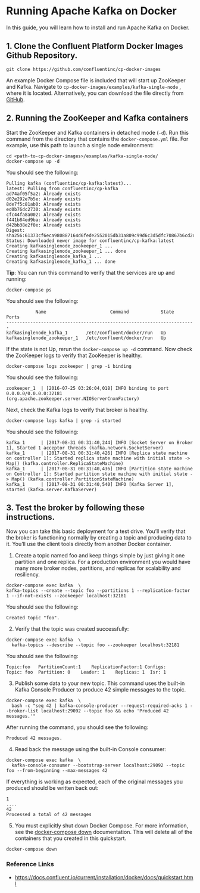 # Running Apache Kafka on Docker

In this guide, you will learn how to install and run Apache Kafka on Docker.

## 1. Clone the Confluent Platform Docker Images Github Repository.

```
git clone https://github.com/confluentinc/cp-docker-images
```

An example Docker Compose file is included that will start up ZooKeeper and Kafka. Navigate to `cp-docker-images/examples/kafka-single-node` , where it is located. Alternatively, you can download the file directly from [GitHub](https://raw.githubusercontent.com/confluentinc/cp-docker-images/master/examples/kafka-single-node/docker-compose.yml).

## 2. Running the ZooKeeper and Kafka containers 
Start the ZooKeeper and Kafka containers in detached mode (`-d`). Run this command from the directory that contains the `docker-compose.yml` file. For example, use this path to launch a single node environment:
```
cd <path-to-cp-docker-images>/examples/kafka-single-node/
docker-compose up -d
```
You should see the following:
```
Pulling kafka (confluentinc/cp-kafka:latest)...
latest: Pulling from confluentinc/cp-kafka
ad74af05f5a2: Already exists
d02e292e7b5e: Already exists
8de7f5c81ab0: Already exists
ed0b76dc2730: Already exists
cfc44fa8a002: Already exists
f441b84ed9ba: Already exists
d42bb38e2f0e: Already exists
Digest: sha256:61373cf6eca980887164d6fede2552015db31a809c99d6c3d5dfc70867b6cd2d
Status: Downloaded newer image for confluentinc/cp-kafka:latest
Creating kafkasinglenode_zookeeper_1 ...
Creating kafkasinglenode_zookeeper_1 ... done
Creating kafkasinglenode_kafka_1 ...
Creating kafkasinglenode_kafka_1 ... done
```
**Tip**: You can run this command to verify that the services are up and running:
```
docker-compose ps
```
You should see the following:
```
           Name                        Command            State   Ports
-----------------------------------------------------------------------
kafkasinglenode_kafka_1       /etc/confluent/docker/run   Up
kafkasinglenode_zookeeper_1   /etc/confluent/docker/run   Up
```
If the state is not Up, rerun the `docker-compose up -d` command.
Now check the ZooKeeper logs to verify that ZooKeeper is healthy.
```
docker-compose logs zookeeper | grep -i binding
```
You should see the following:
```
zookeeper_1  | [2016-07-25 03:26:04,018] INFO binding to port 0.0.0.0/0.0.0.0:32181 (org.apache.zookeeper.server.NIOServerCnxnFactory)
```
Next, check the Kafka logs to verify that broker is healthy.
```
docker-compose logs kafka | grep -i started
```
You should see the following:
```
kafka_1      | [2017-08-31 00:31:40,244] INFO [Socket Server on Broker 1], Started 1 acceptor threads (kafka.network.SocketServer)
kafka_1      | [2017-08-31 00:31:40,426] INFO [Replica state machine on controller 1]: Started replica state machine with initial state -> Map() (kafka.controller.ReplicaStateMachine)
kafka_1      | [2017-08-31 00:31:40,436] INFO [Partition state machine on Controller 1]: Started partition state machine with initial state -> Map() (kafka.controller.PartitionStateMachine)
kafka_1      | [2017-08-31 00:31:40,540] INFO [Kafka Server 1], started (kafka.server.KafkaServer)
```

## 3. Test the broker by following these instructions.
Now you can take this basic deployment for a test drive. You’ll verify that the broker is functioning normally by creating a topic and producing data to it. You’ll use the client tools directly from another Docker container.

1. Create a topic named foo and keep things simple by just giving it one partition and one replica. For a production environment you would have many more broker nodes, partitions, and replicas for scalability and resiliency.
```
docker-compose exec kafka  \
kafka-topics --create --topic foo --partitions 1 --replication-factor 1 --if-not-exists --zookeeper localhost:32181
```
You should see the following:
```
Created topic "foo".
```
2. Verify that the topic was created successfully:
```
docker-compose exec kafka  \
  kafka-topics --describe --topic foo --zookeeper localhost:32181
```
You should see the following:
```
Topic:foo   PartitionCount:1    ReplicationFactor:1 Configs:
Topic: foo  Partition: 0    Leader: 1    Replicas: 1  Isr: 1
```

3. Publish some data to your new topic. This command uses the built-in Kafka Console Producer to produce 42 simple messages to the topic.

```
docker-compose exec kafka  \
  bash -c "seq 42 | kafka-console-producer --request-required-acks 1 --broker-list localhost:29092 --topic foo && echo 'Produced 42 messages.'"
```
After running the command, you should see the following:

```
Produced 42 messages.
```

4. Read back the message using the built-in Console consumer:

```
docker-compose exec kafka  \
  kafka-console-consumer --bootstrap-server localhost:29092 --topic foo --from-beginning --max-messages 42
```

If everything is working as expected, each of the original messages you produced should be written back out:

```
1
....
42
Processed a total of 42 messages
```

5. You must explicitly shut down Docker Compose. For more information, see the [docker-compose down](https://docs.docker.com/compose/reference/down/) documentation. This will delete all of the containers that you created in this quickstart.

```
docker-compose down
```

### Reference Links
* https://docs.confluent.io/current/installation/docker/docs/quickstart.html